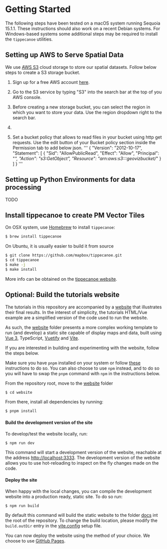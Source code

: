 # Getting Started
The following steps have been tested on a macOS system running Sequoia 15.1.1. These instructions should also work on a recent Debian systems. For Windows-based systems some additional steps may be required to install the `tippecanoe` utilities.

## Setting up AWS to Serve Spatial Data 
We use [AWS S3](https://aws.amazon.com/de/s3/) cloud storage to store our spatial datasets. Follow below steps to create a S3 storage bucket.
1. Sign up for a free AWS account [here](https://signin.aws.amazon.com/signup?request_type=register).
2. Go to the S3 service by typing "S3" into the search bar at the top of you AWS console.
3. Before creating a new storage bucket, you can select the region in which you want to store your data. Use the region dropdown right to the search bar.
4. 

5. Set a bucket policy that allows to read files in your bucket using http get requests. Use the edit button of your Bucket policy section inside the Permission tab to add below json. 
'''
{
    "Version": "2012-10-17",
    "Statement": [
        {
            "Sid": "AllowPublicRead",
            "Effect": "Allow",
            "Principal": "*",
            "Action": "s3:GetObject",
            "Resource": "arn:aws:s3:::geovizbucket/*"
        }
    ]
}
'''
## Setting up Python Environments for data processing
TODO

## Install tippecanoe to create PM Vector Tiles
On OSX system, use [Homebrew](http://brew.sh/) to install ``tippecanoe``:
```sh
$ brew install tippecanoe
```
On Ubuntu, it is usually easier to build it from source
```sh
$ git clone https://github.com/mapbox/tippecanoe.git
$ cd tippecanoe
$ make -j
$ make install
```
More info can be obtained on the [tippecanoe website](https://github.com/mapbox/tippecanoe?tab=readme-ov-file#installation).

## Optional: Build the tutorials website
The tutorials in this repository are accompanied by a [website](https://geawiz.github.io/geoviz/) that illustrates their final results. In the interest of simplicity, the tutorials HTML/Vue example are a simplified version of the code used to run the website.   

As such, the [website](site) folder presents a more complex working template to run (and develop) a static site capable of display maps and data, built using [Vue 3](https://vuejs.org), TypeScript, [Vuetify](https://vuetifyjs.com/en/) and [Vite](https://vitejs.dev).

If you are interested in building and experimenting with the website, follow the steps below.

Make sure you have ``pnpm`` installed on your system or follow [these](https://pnpm.io/installation) instructions to do so. You can also choose to use ``npm`` instead, and to do so you will have to swap the ``pnpm`` command with ``npm`` in the instructions below.

From the repository root, move to the [website](./../website) folder 
````sh
$ cd website
```` 

From there, install all dependencies by running:
````sh
$ pnpm install
```` 

#### Build the development version of the site

To develop/test the website locally, run:
````sh
$ npm run dev
````

This command will start a development version of the website, reachable at the address [http://localhost:3333](http://localhost:3333). The development version of the website allows you to use hot-reloading to inspect on the fly changes made on the code.

#### Deploy the site

When happy with the local changes, you can compile the development website into a production ready, static site. To do so run: 
````sh
$ npm run build
````

By default this command will build the static website to the folder [docs](./../docs/) int the root of the repository. To change the build location, please modify the ``build.outDir`` entry in the [vite.config](./../website/vite.config) setup file.

You can now deploy the website using the method of your choice. We choose to use [GitHub Pages](https://pages.github.com).